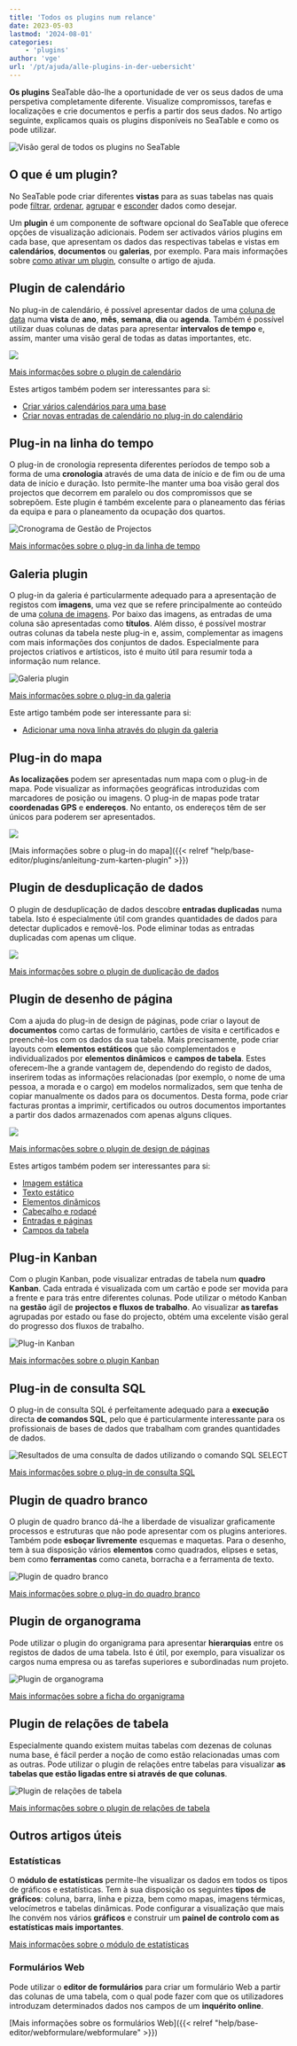 ```yaml
---
title: 'Todos os plugins num relance'
date: 2023-05-03
lastmod: '2024-08-01'
categories:
    - 'plugins'
author: 'vge'
url: '/pt/ajuda/alle-plugins-in-der-uebersicht'
---
```


**Os plugins** SeaTable dão-lhe a oportunidade de ver os seus dados de uma perspetiva completamente diferente. Visualize compromissos, tarefas e localizações e crie documentos e perfis a partir dos seus dados. No artigo seguinte, explicamos quais os plugins disponíveis no SeaTable e como os pode utilizar.

![Visão geral de todos os plugins no SeaTable](images/Uebersicht-ueber-alle-Plugins-in-SeaTable.gif)

## O que é um plugin?

No SeaTable pode criar diferentes **vistas** para as suas tabelas nas quais pode [filtrar](https://seatable.io/pt/docs/ansichtsoptionen/filtern-von-eintraegen-in-einer-ansicht/), [ordenar](https://seatable.io/pt/docs/ansichtsoptionen/sortieren-von-eintraegen-in-einer-ansicht/), [agrupar](https://seatable.io/pt/docs/ansichtsoptionen/gruppieren-von-eintraegen-in-einer-ansicht/) e [esconder](https://seatable.io/pt/docs/ansichtsoptionen/ausblenden-und-verschieben-von-spalten/) dados como desejar.

Um **plugin** é um componente de software opcional do SeaTable que oferece opções de visualização adicionais. Podem ser activados vários plugins em cada base, que apresentam os dados das respectivas tabelas e vistas em **calendários**, **documentos** ou **galerias**, por exemplo. Para mais informações sobre [como ativar um plugin](https://seatable.io/pt/docs/plugins/aktivieren-eines-plugins-in-einer-base/), consulte o artigo de ajuda.

## Plugin de calendário

No plug-in de calendário, é possível apresentar dados de uma [coluna de data](https://seatable.io/pt/docs/datum-dauer-und-personen/die-datum-spalte/) numa **vista** de **ano**, **mês**, **semana**, **dia** ou **agenda**. Também é possível utilizar duas colunas de datas para apresentar **intervalos de tempo** e, assim, manter uma visão geral de todas as datas importantes, etc.

![](https://seatable.io/wp-content/uploads/2022/08/Calendar.png)

[Mais informações sobre o plugin de calendário](https://seatable.io/pt/docs/plugins/anleitung-zum-kalender-plugin/)

Estes artigos também podem ser interessantes para si:

- [Criar vários calendários para uma base](https://seatable.io/pt/docs/kalender-plugin/mehrere-kalender-fuer-eine-base-anlegen/)
- [Criar novas entradas de calendário no plug-in do calendário](https://seatable.io/pt/docs/kalender-plugin/neue-kalendereintraege-im-kalender-plugin-anlegen/)

## Plug-in na linha do tempo

O plug-in de cronologia representa diferentes períodos de tempo sob a forma de uma **cronologia** através de uma data de início e de fim ou de uma data de início e duração. Isto permite-lhe manter uma boa visão geral dos projectos que decorrem em paralelo ou dos compromissos que se sobrepõem. Este plugin é também excelente para o planeamento das férias da equipa e para o planeamento da ocupação dos quartos.

![Cronograma de Gestão de Projectos](https://seatable.io/wp-content/uploads/2022/01/projektmanagement-timeline.png)

[Mais informações sobre o plug-in da linha de tempo](https://seatable.io/pt/docs/plugins/anleitung-zum-timeline-plugin/)

## Galeria plugin

O plug-in da galeria é particularmente adequado para a apresentação de registos com **imagens**, uma vez que se refere principalmente ao conteúdo de uma [coluna de imagens](https://seatable.io/pt/docs/dateien-und-bilder/die-bild-spalte/). Por baixo das imagens, as entradas de uma coluna são apresentadas como **títulos**. Além disso, é possível mostrar outras colunas da tabela neste plug-in e, assim, complementar as imagens com mais informações dos conjuntos de dados. Especialmente para projectos criativos e artísticos, isto é muito útil para resumir toda a informação num relance.

![Galeria plugin](images/Galerie.png)

[Mais informações sobre o plug-in da galeria](https://seatable.io/pt/docs/galerie-plugin/anleitung-zum-galerie-plugin/)

Este artigo também pode ser interessante para si:

- [Adicionar uma nova linha através do plugin da galeria](https://seatable.io/pt/docs/galerie-plugin/eine-neue-zeile-ueber-das-galerie-plugin-hinzufuegen/)

## Plug-in do mapa

**As localizações** podem ser apresentadas num mapa com o plug-in de mapa. Pode visualizar as informações geográficas introduzidas com marcadores de posição ou imagens. O plug-in de mapas pode tratar **coordenadas GPS** e **endereços**. No entanto, os endereços têm de ser únicos para poderem ser apresentados.

![](https://seatable.io/wp-content/uploads/2022/08/Map.png)

[Mais informações sobre o plug-in do mapa]({{< relref "help/base-editor/plugins/anleitung-zum-karten-plugin" >}})

## Plugin de desduplicação de dados

O plugin de desduplicação de dados descobre **entradas duplicadas** numa tabela. Isto é especialmente útil com grandes quantidades de dados para detectar duplicados e removê-los. Pode eliminar todas as entradas duplicadas com apenas um clique.

![](https://seatable.io/wp-content/uploads/2022/08/Deduplication.png)

[Mais informações sobre o plugin de duplicação de dados](https://seatable.io/pt/docs/plugins/anleitung-zum-datendeduplizierungs-plugin/)

## Plugin de desenho de página

Com a ajuda do plug-in de design de páginas, pode criar o layout de **documentos** como cartas de formulário, cartões de visita e certificados e preenchê-los com os dados da sua tabela. Mais precisamente, pode criar layouts com **elementos estáticos** que são complementados e individualizados por **elementos dinâmicos** e **campos de tabela**. Estes oferecem-lhe a grande vantagem de, dependendo do registo de dados, inserirem todas as informações relacionadas (por exemplo, o nome de uma pessoa, a morada e o cargo) em modelos normalizados, sem que tenha de copiar manualmente os dados para os documentos. Desta forma, pode criar facturas prontas a imprimir, certificados ou outros documentos importantes a partir dos dados armazenados com apenas alguns cliques.

![](https://seatable.io/wp-content/uploads/2022/08/Pagedesign.png)

[Mais informações sobre o plugin de design de páginas](https://seatable.io/pt/docs/seitendesign-plugin/anleitung-zum-seitendesign-plugin/)

Estes artigos também podem ser interessantes para si:

- [Imagem estática](https://seatable.io/pt/docs/seitendesign-plugin/statisches-bild/)
- [Texto estático](https://seatable.io/pt/docs/seitendesign-plugin/statischer-text/)
- [Elementos dinâmicos](https://seatable.io/pt/docs/seitendesign-plugin/dynamische-elemente/)
- [Cabeçalho e rodapé](https://seatable.io/pt/docs/seitendesign-plugin/kopf-und-fusszeile/)
- [Entradas e páginas](https://seatable.io/pt/docs/seitendesign-plugin/eintraege-und-seiten/)
- [Campos da tabela](https://seatable.io/pt/docs/seitendesign-plugin/tabellenfelder/)

## Plug-in Kanban

Com o plugin Kanban, pode visualizar entradas de tabela num **quadro Kanban**. Cada entrada é visualizada com um cartão e pode ser movida para a frente e para trás entre diferentes colunas. Pode utilizar o método Kanban na **gestão** ágil de **projectos e fluxos de trabalho**. Ao visualizar **as tarefas** agrupadas por estado ou fase do projecto, obtém uma excelente visão geral do progresso dos fluxos de trabalho.

![Plug-in Kanban](images/Kanban-Plugin.png)

[Mais informações sobre o plugin Kanban](https://seatable.io/pt/docs/kanban-plugin/anleitung-zum-kanban-plugin/)

## Plug-in de consulta SQL

O plug-in de consulta SQL é perfeitamente adequado para a **execução** directa **de comandos SQL**, pelo que é particularmente interessante para os profissionais de bases de dados que trabalham com grandes quantidades de dados.

![Resultados de uma consulta de dados utilizando o comando SQL SELECT](images/results-data-sql-query.png)

[Mais informações sobre o plug-in de consulta SQL](https://seatable.io/pt/docs/plugins/anleitung-zum-sql-abfrage-plugin/)

## Plugin de quadro branco

O plugin de quadro branco dá-lhe a liberdade de visualizar graficamente processos e estruturas que não pode apresentar com os plugins anteriores. Também pode **esboçar livremente** esquemas e maquetas. Para o desenho, tem à sua disposição vários **elementos** como quadrados, elipses e setas, bem como **ferramentas** como caneta, borracha e a ferramenta de texto.

![Plugin de quadro branco](images/Whiteboard-Plugin.png)

[Mais informações sobre o plug-in do quadro branco](https://seatable.io/pt/docs/plugins/anleitung-zum-whiteboard-plugin/)

## Plugin de organograma

Pode utilizar o plugin do organigrama para apresentar **hierarquias** entre os registos de dados de uma tabela. Isto é útil, por exemplo, para visualizar os cargos numa empresa ou as tarefas superiores e subordinadas num projeto.

![Plugin de organograma](images/Organigramm-Plugin.png)

[Mais informações sobre a ficha do organigrama](https://seatable.io/pt/docs/plugins/anleitung-zum-organigramm-plugin/)

## Plugin de relações de tabela

Especialmente quando existem muitas tabelas com dezenas de colunas numa base, é fácil perder a noção de como estão relacionadas umas com as outras. Pode utilizar o plugin de relações entre tabelas para visualizar **as tabelas que estão ligadas entre si através de que colunas**.

![Plugin de relações de tabela](images/Table-Relationships-Plugin.png)

[Mais informações sobre o plugin de relações de tabela](https://seatable.io/pt/docs/plugins/anleitung-zum-tabellenbeziehungen-plugin/)

## Outros artigos úteis

### Estatísticas

O **módulo de estatísticas** permite-lhe visualizar os dados em todos os tipos de gráficos e estatísticas. Tem à sua disposição os seguintes **tipos de gráficos**: coluna, barra, linha e pizza, bem como mapas, imagens térmicas, velocímetros e tabelas dinâmicas. Pode configurar a visualização que mais lhe convém nos vários **gráficos** e construir um **painel de controlo com as estatísticas mais importantes**.

[Mais informações sobre o módulo de estatísticas](https://seatable.io/pt/docs/plugins/anleitung-zum-statistik-plugin)

### Formulários Web

Pode utilizar o **editor de formulários** para criar um formulário Web a partir das colunas de uma tabela, com o qual pode fazer com que os utilizadores introduzam determinados dados nos campos de um **inquérito online**.

[Mais informações sobre os formulários Web]({{< relref "help/base-editor/webformulare/webformulare" >}})
